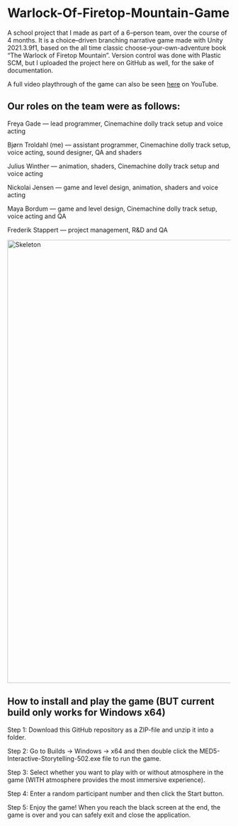 # Warlock-Of-Firetop-Mountain-Game
A school project that I made as part of a 6–person team, over the course of 4 months. 
It is a choice–driven branching narrative game made with Unity 2021.3.9f1, based on the all time classic choose-your-own-adventure book “The Warlock of Firetop Mountain”.
Version control was done with Plastic SCM, but I uploaded the project here on GitHub as well, for the sake of documentation.

A full video playthrough of the game can also be seen [here](https://www.youtube.com/watch?v=iAP-rPcfHho) on YouTube.

## Our roles on the team were as follows:

Freya Gade — lead programmer, Cinemachine dolly track setup and voice acting
 
Bjørn Troldahl (me) — assistant programmer, Cinemachine dolly track setup, voice acting, sound designer, QA and shaders
 
Julius Winther — animation, shaders, Cinemachine dolly track setup and voice acting
 
Nickolai Jensen — game and level design, animation, shaders and voice acting
 
Maya Bordum — game and level design, Cinemachine dolly track setup, voice acting and QA
 
Frederik Stappert — project management, R&D and QA

<img src="https://github.com/user-attachments/assets/9636d35d-8a60-4bc2-9763-f57029a71e29" alt="Skeleton" width="1000">

## How to install and play the game (BUT current build only works for Windows x64)

Step 1: Download this GitHub repository as a ZIP-file and unzip it into a folder.

Step 2: Go to Builds → Windows → x64 and then double click the MED5-Interactive-Storytelling-502.exe file to run the game.

Step 3: Select whether you want to play with or without atmosphere in the game (WITH atmosphere provides the most immersive experience).

Step 4: Enter a random participant number and then click the Start button.

Step 5: Enjoy the game! When you reach the black screen at the end, the game is over and you can safely exit and close the application.

